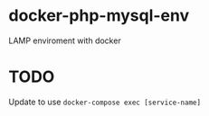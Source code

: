 # docker-php-mysql-env
LAMP enviroment with docker


# TODO
Update to use `docker-compose exec [service-name]`
